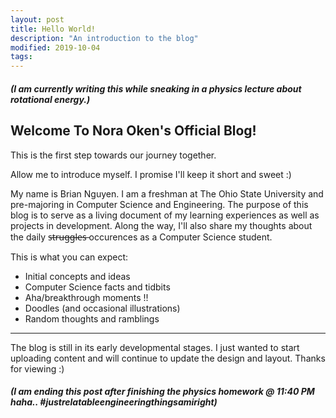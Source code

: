 ```yaml
---
layout: post
title: Hello World!
description: "An introduction to the blog"
modified: 2019-10-04
tags:
---
```


##### (I am currently writing this while sneaking in a physics lecture about rotational energy.)

## Welcome To Nora Oken's Official Blog!

This is the first step towards our journey together. 

Allow me to introduce myself. I promise I'll keep it short and sweet :)

My name is Brian Nguyen. I am a freshman at The Ohio State University and pre-majoring in Computer Science and Engineering. The purpose of this blog is to serve as a living document of my learning experiences as well as projects in development. Along the way, I'll also share my thoughts about the daily s̶t̶r̶u̶g̶g̶l̶e̶s̶  occurences as a Computer Science student. 

This is what you can expect:

* Initial concepts and ideas
* Computer Science facts and tidbits
* Aha/breakthrough moments !!
* Doodles (and occasional illustrations)
* Random thoughts and ramblings

----

The blog is still in its early developmental stages. I just wanted to start uploading content and will continue to update the design and layout. Thanks for viewing :)

##### (I am ending this post after finishing the physics homework @ 11:40 PM haha.. #justrelatableengineeringthingsamiright)


